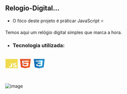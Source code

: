## Relogio-Digital...

* O fóco deste projeto é práticar JavaScript ⭐

Temos aqui um relógio digital simples que marca a hora.

* <h3> Tecnologia utilizada: </h3>

<div style="display: inline_block"><br>
  <img align="center" alt="Rafa-Js" height="30" width="40" src="https://raw.githubusercontent.com/devicons/devicon/master/icons/javascript/javascript-plain.svg">
  <img align="center" alt="Rafa-HTML" height="30" width="40" src="https://raw.githubusercontent.com/devicons/devicon/master/icons/html5/html5-original.svg">
  <img align="center" alt="Rafa-CSS" height="30" width="40" src="https://raw.githubusercontent.com/devicons/devicon/master/icons/css3/css3-original.svg">
   </div> <br> <br>
   
   ![image](https://user-images.githubusercontent.com/97531724/222835885-91c09610-a623-4711-908c-5bf716f25602.png)
